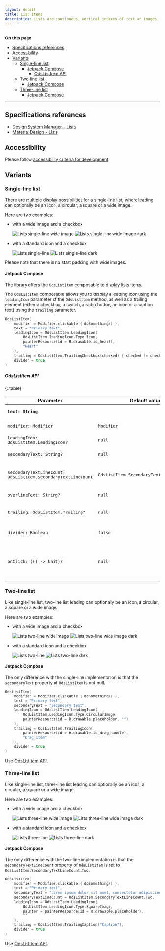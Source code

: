 ```yaml
---
layout: detail
title: List items
description: Lists are continuous, vertical indexes of text or images.
---
```


<br>**On this page**

* [Specifications references](#specifications-references)
* [Accessibility](#accessibility)
* [Variants](#variants)
    * [Single-line list](#single-line-list)
        * [Jetpack Compose](#jetpack-compose)
            * [OdsListItem API](#odslistitem-api)
    * [Two-line list](#two-line-list)
        * [Jetpack Compose](#jetpack-compose-1)
    * [Three-line list](#three-line-list)
        * [Jetpack Compose](#jetpack-compose-2)

---

## Specifications references

- [Design System Manager - Lists](https://system.design.orange.com/0c1af118d/p/09a804-lists/b/669743)
- [Material Design - Lists](https://material.io/components/lists/)

## Accessibility

Please follow [accessibility criteria for development](https://a11y-guidelines.orange.com/en/mobile/android/development/).

## Variants

### Single-line list

There are multiple display possibilities for a single-line list, where leading can optionally be an icon, a circular, a square or a wide image.

Here are two examples:

- with a wide image and a checkbox

  ![Lists single-line wide image](images/lists_single_line_wide_image_light.png) ![Lists single-line wide image dark](images/lists_single_line_wide_image_dark.png)

- with a standard icon and a checkbox

  ![Lists single-line](images/lists_single_line_light.png) ![Lists single-line dark](images/lists_single_line_dark.png)

Please note that there is no start padding with wide images.

#### Jetpack Compose

The library offers the `OdsListItem` composable to display lists items.

The `OdsListItem` composable allows you to display a leading icon using the `leadingIcon` parameter of the `OdsListItem` method, as well as a trailing element (either a checkbox, a switch, a radio button, an icon or a caption text) using the `trailing` parameter.

```kotlin
OdsListItem(
    modifier = Modifier.clickable { doSomething() },
    text = "Primary text",
    leadingIcon = OdsListItem.LeadingIcon(
        OdsListItem.leadingIcon.Type.Icon,
        painterResource(id = R.drawable.ic_heart),
        "Heart"
    ),
    trailing = OdsListItem.TrailingCheckbox(checked) { checked != checked },
    divider = true
)
```

##### OdsListItem API

<div class="table-responsive" markdown="1">

{:.table}

| Parameter                                                    | Default&nbsp;value                       | Description                                                                                                                               |
|--------------------------------------------------------------|------------------------------------------|-------------------------------------------------------------------------------------------------------------------------------------------|
| <b>`text: String`</b>                                        |                                          | The primary text of the list item                                                                                                         |
| `modifier: Modifier`                                         | `Modifier`                               | Modifier to be applied to the list item                                                                                                   |
| `leadingIcon: OdsListItem.LeadingIcon?`                      | `null`                                   | The leading supporting visual of the list item                                                                                            |
| `secondaryText: String?`                                     | `null`                                   | The secondary text of the list item                                                                                                       |
| `secondaryTextLineCount: OdsListItem.SecondaryTextLineCount` | `OdsListItem.SecondaryTextLineCount.One` | Indicates the lines number for the secondary text. If longer, it will be truncated.                                                       |
| `overlineText: String?`                                      | `null`                                   | The text displayed above the primary text                                                                                                 |
| `trailing: OdsListItem.Trailing?`                            | `null`                                   | The trailing content to display at the end of the list item                                                                               |
| `divider: Boolean`                                           | `false`                                  | Whether or not a divider is displayed at the bottom of the list item                                                                      |
| `onClick: (() -> Unit)?`                                     | `null`                                   | Will be called when the user clicks the list item. This parameter only has an effect if trailing is `OdsListItem.TrailingIcon` or `null`. |

</div>

### Two-line list

Like single-line list, two-line list leading can optionally be an icon, a circular, a square or a wide image.

Here are two examples:

- with a wide image and a checkbox

  ![Lists two-line wide image](images/lists_two_line_wide_image_light.png) ![Lists two-line wide image dark](images/lists_two_line_wide_image_dark.png)

- with a standard icon and a checkbox

  ![Lists two-line](images/lists_two_line_light.png) ![Lists two-line dark](images/lists_two_line_dark.png)

#### Jetpack Compose

The only difference with the single-line implementation is that the `secondaryText` property of `OdsListItem` is not null.

```kotlin
OdsListItem(
    modifier = Modifier.clickable { doSomething() },
    text = "Primary text",
    secondaryText = "Secondary text",
    leadingIcon = OdsListItem.LeadingIcon(
        OdsListItem.LeadingIcon.Type.CircularImage,
        painterResource(id = R.drawable.placeholder, "")
    ),
    trailing = OdsListItem.TrailingIcon(
        painterResource(id = R.drawable.ic_drag_handle),
        "Drag item"
    ),
    divider = true
)
```

Use [OdsListItem API](#odslistitem-api).

### Three-line list

Like single-line list, three-line list leading can optionally be an icon, a circular, a square or a wide image.

Here are two examples:

- with a wide image and a checkbox

  ![Lists three-line wide image](images/lists_three_line_wide_image_light.png) ![Lists three-line wide image dark](images/lists_three_line_wide_image_dark.png)

- with a standard icon and a checkbox

  ![Lists three-line](images/lists_three_line_light.png) ![Lists three-line dark](images/lists_three_line_dark.png)

#### Jetpack Compose

The only difference with the two-line implementation is that the `secondaryTextLineCount` property of `OdsListItem` is set to `OdsListItem.SecondaryTextLineCount.Two`.

```kotlin
OdsListItem(
    modifier = Modifier.clickable { doSomething() },
    text = "Primary text",
    secondaryText = "Lorem ipsum dolor sit amet, consectetur adipiscing elit, sed do eiusmod tempor.",
    secondaryTextLineCount = OdsListItem.SecondaryTextLineCount.Two,
    leadingIcon = OdsListItem.LeadingIcon(
        OdsListItem.LeadingIcon.Type.SquareImage,
        painter = painterResource(id = R.drawable.placeholder),
        ""
    ),
    trailing = OdsListItem.TrailingCaption("Caption"),
    divider = true
)
```

Use [OdsListItem API](#odslistitem-api).
